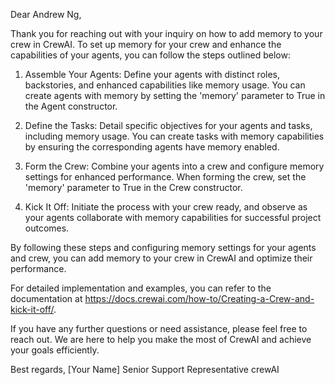 Dear Andrew Ng,

Thank you for reaching out with your inquiry on how to add memory to your crew in CrewAI. To set up memory for your crew and enhance the capabilities of your agents, you can follow the steps outlined below:

1. Assemble Your Agents: Define your agents with distinct roles, backstories, and enhanced capabilities like memory usage. You can create agents with memory by setting the 'memory' parameter to True in the Agent constructor.

2. Define the Tasks: Detail specific objectives for your agents and tasks, including memory usage. You can create tasks with memory capabilities by ensuring the corresponding agents have memory enabled.

3. Form the Crew: Combine your agents into a crew and configure memory settings for enhanced performance. When forming the crew, set the 'memory' parameter to True in the Crew constructor.

4. Kick It Off: Initiate the process with your crew ready, and observe as your agents collaborate with memory capabilities for successful project outcomes.

By following these steps and configuring memory settings for your agents and crew, you can add memory to your crew in CrewAI and optimize their performance.

For detailed implementation and examples, you can refer to the documentation at https://docs.crewai.com/how-to/Creating-a-Crew-and-kick-it-off/.

If you have any further questions or need assistance, please feel free to reach out. We are here to help you make the most of CrewAI and achieve your goals efficiently.

Best regards,
[Your Name]
Senior Support Representative
crewAI